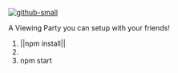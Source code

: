 [![github-small](https://www.gnu.org/graphics/gplv3-with-text-136x68.png)](https://www.gnu.org/licenses/gpl-3.0)

A Viewing Party you can setup with your friends!

1. ||npm install||
2. 
3. npm start
